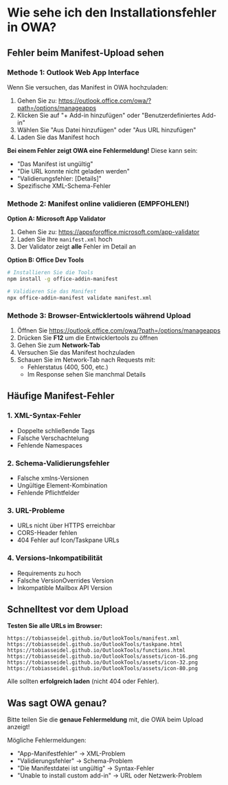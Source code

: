 # Wie sehe ich den Installationsfehler in OWA?

## Fehler beim Manifest-Upload sehen

### Methode 1: Outlook Web App Interface
Wenn Sie versuchen, das Manifest in OWA hochzuladen:

1. Gehen Sie zu: https://outlook.office.com/owa/?path=/options/manageapps
2. Klicken Sie auf "+ Add-in hinzufügen" oder "Benutzerdefiniertes Add-in"
3. Wählen Sie "Aus Datei hinzufügen" oder "Aus URL hinzufügen"
4. Laden Sie das Manifest hoch

**Bei einem Fehler zeigt OWA eine Fehlermeldung!** Diese kann sein:
- "Das Manifest ist ungültig"
- "Die URL konnte nicht geladen werden"
- "Validierungsfehler: [Details]"
- Spezifische XML-Schema-Fehler

### Methode 2: Manifest online validieren (EMPFOHLEN!)

**Option A: Microsoft App Validator**
1. Gehen Sie zu: https://appsforoffice.microsoft.com/app-validator
2. Laden Sie Ihre `manifest.xml` hoch
3. Der Validator zeigt **alle** Fehler im Detail an

**Option B: Office Dev Tools**
```bash
# Installieren Sie die Tools
npm install -g office-addin-manifest

# Validieren Sie das Manifest
npx office-addin-manifest validate manifest.xml
```

### Methode 3: Browser-Entwicklertools während Upload

1. Öffnen Sie https://outlook.office.com/owa/?path=/options/manageapps
2. Drücken Sie **F12** um die Entwicklertools zu öffnen
3. Gehen Sie zum **Network-Tab**
4. Versuchen Sie das Manifest hochzuladen
5. Schauen Sie im Network-Tab nach Requests mit:
   - Fehlerstatus (400, 500, etc.)
   - Im Response sehen Sie manchmal Details

## Häufige Manifest-Fehler

### 1. XML-Syntax-Fehler
- Doppelte schließende Tags
- Falsche Verschachtelung
- Fehlende Namespaces

### 2. Schema-Validierungsfehler
- Falsche xmlns-Versionen
- Ungültige Element-Kombination
- Fehlende Pflichtfelder

### 3. URL-Probleme
- URLs nicht über HTTPS erreichbar
- CORS-Header fehlen
- 404 Fehler auf Icon/Taskpane URLs

### 4. Versions-Inkompatibilität
- Requirements zu hoch
- Falsche VersionOverrides Version
- Inkompatible Mailbox API Version

## Schnelltest vor dem Upload

**Testen Sie alle URLs im Browser:**
```
https://tobiasseidel.github.io/OutlookTools/manifest.xml
https://tobiasseidel.github.io/OutlookTools/taskpane.html
https://tobiasseidel.github.io/OutlookTools/functions.html
https://tobiasseidel.github.io/OutlookTools/assets/icon-16.png
https://tobiasseidel.github.io/OutlookTools/assets/icon-32.png
https://tobiasseidel.github.io/OutlookTools/assets/icon-80.png
```

Alle sollten **erfolgreich laden** (nicht 404 oder Fehler).

## Was sagt OWA genau?

Bitte teilen Sie die **genaue Fehlermeldung** mit, die OWA beim Upload anzeigt!

Mögliche Fehlermeldungen:
- "App-Manifestfehler" → XML-Problem
- "Validierungsfehler" → Schema-Problem  
- "Die Manifestdatei ist ungültig" → Syntax-Fehler
- "Unable to install custom add-in" → URL oder Netzwerk-Problem
